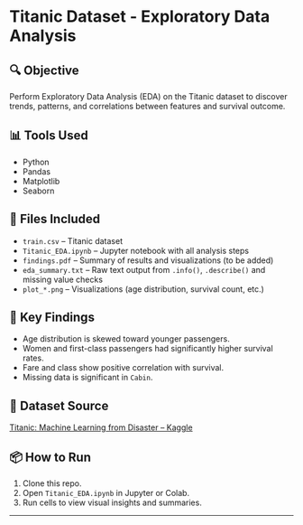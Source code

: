 # Titanic Dataset - Exploratory Data Analysis

## 🔍 Objective
Perform Exploratory Data Analysis (EDA) on the Titanic dataset to discover trends, patterns, and correlations between features and survival outcome.

## 📊 Tools Used
- Python
- Pandas
- Matplotlib
- Seaborn

## 📁 Files Included
- `train.csv` – Titanic dataset
- `Titanic_EDA.ipynb` – Jupyter notebook with all analysis steps
- `findings.pdf` – Summary of results and visualizations (to be added)
- `eda_summary.txt` – Raw text output from `.info()`, `.describe()` and missing value checks
- `plot_*.png` – Visualizations (age distribution, survival count, etc.)

## 🔎 Key Findings
- Age distribution is skewed toward younger passengers.
- Women and first-class passengers had significantly higher survival rates.
- Fare and class show positive correlation with survival.
- Missing data is significant in `Cabin`.

## 📌 Dataset Source
[Titanic: Machine Learning from Disaster – Kaggle](https://www.kaggle.com/c/titanic/data)

## 📦 How to Run
1. Clone this repo.
2. Open `Titanic_EDA.ipynb` in Jupyter or Colab.
3. Run cells to view visual insights and summaries.

---
